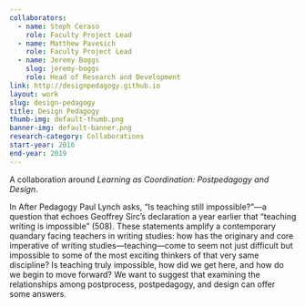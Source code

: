 ```yaml
---
collaborators: 
  - name: Steph Ceraso
  	role: Faculty Project Lead
  - name: Matthew Pavesich
  	role: Faculty Project Lead
  - name: Jeremy Boggs
    slug: jeremy-boggs
    role: Head of Research and Development
link: http://designpedagogy.github.io
layout: work
slug: design-pedagogy
title: Design Pedagogy
thumb-img: default-thumb.png
banner-img: default-banner.png
research-category: Collaborations
start-year: 2016
end-year: 2019
---
```


A collaboration around _Learning as Coordination: Postpedagogy and Design_.

In After Pedagogy Paul Lynch asks, “Is teaching still impossible?”—a question that echoes Geoffrey Sirc’s declaration a year earlier that “teaching writing is impossible” (508). These statements amplify a contemporary quandary facing teachers in writing studies: how has the originary and core imperative of writing studies—teaching—come to seem not just difficult but impossible to some of the most exciting thinkers of that very same discipline? Is teaching truly impossible, how did we get here, and how do we begin to move forward? We want to suggest that examining the relationships among postprocess, postpedagogy, and design can offer some answers.
